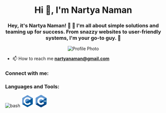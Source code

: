 <h1 align="center">Hi 👋, I'm Nartya Naman</h1>
<h3 align="center">Hey, it's Nartya Naman! 🚀 🌟 I'm all about simple solutions and teaming up for success. From snazzy websites to user-friendly systems, I'm your go-to guy. 👨</h3>

<div align="center">
  <img src="https://raw.githubusercontent.com/nartya/nartya-profile/main/images/profile-photo.jpg" alt="Profile Photo" width="150">
</div>

- 📫 How to reach me **nartyanaman@gmail.com**

<h3 align="left">Connect with me:</h3>
<p align="left"></p>

<h3 align="left">Languages and Tools:</h3>
<p align="left">
  <img src="https://www.vectorlogo.zone/logos/gnu_bash/gnu_bash-icon.svg" alt="bash" width="40" height="40">
  <img src="https://raw.githubusercontent.com/devicons/devicon/master/icons/c/c-original.svg" alt="c" width="40" height="40">
  <img src="https://raw.githubusercontent.com/devicons/devicon/master/icons/cplusplus/cplusplus-original.svg" alt="cplusplus" width="40" height="40">
  <!-- Add more tool icons here -->
</p>
